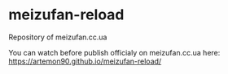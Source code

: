 # meizufan-reload
Repository of meizufan.cc.ua

You can watch before publish officialy on meizufan.cc.ua here: https://artemon90.github.io/meizufan-reload/

